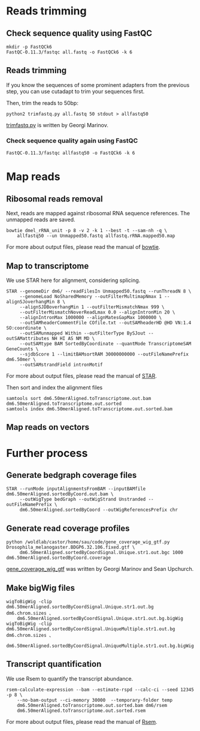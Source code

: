 # Reads trimming

## Check sequence quality using FastQC
```
mkdir -p FastQCk6
FastQC-0.11.3/fastqc all.fastq -o FastQCk6 -k 6
```

## Reads trimming
If you know the sequences of some prominent adapters from the previous step, you can use cutadapt to trim your sequences first.

Then, trim the reads to 50bp:

`python2 trimfastq.py all.fastq 50 stdout > allfastq50`

[trimfastq.py](https://github.com/brianpenghe/fastq-scripts/blob/master/trimfastq.py) is written by Georgi Marinov.

### Check sequence quality again using FastQC

`FastQC-0.11.3/fastqc allfastq50 -o FastQCk6 -k 6`

# Map reads
## Ribosomal reads removal
Next, reads are mapped against ribosomal RNA sequence references. The unmapped reads are saved.
```
bowtie dmel_rRNA_unit -p 8 -v 2 -k 1 --best -t --sam-nh -q \
    allfastq50 --un Unmapped50.fastq allfastq.rRNA.mapped50.map
```
For more about output files, please read the manual of [bowtie](http://bowtie-bio.sourceforge.net/manual.shtml).

## Map to transcriptome
We use STAR here for alignment, considering splicing.
```
STAR --genomeDir dm6/ --readFilesIn Unmapped50.fastq --runThreadN 8 \
     --genomeLoad NoSharedMemory --outFilterMultimapNmax 1 --alignSJoverhangMin 8 \
     --alignSJDBoverhangMin 1 --outFilterMismatchNmax 999 \
     --outFilterMismatchNoverReadLmax 0.0 --alignIntronMin 20 \
     --alignIntronMax 1000000 --alignMatesGapMax 1000000 \
     --outSAMheaderCommentFile COfile.txt --outSAMheaderHD @HD VN:1.4 SO:coordinate \
     --outSAMunmapped Within --outFilterType BySJout --outSAMattributes NH HI AS NM MD \
     --outSAMtype BAM SortedByCoordinate --quantMode TranscriptomeSAM GeneCounts \
     --sjdbScore 1 --limitBAMsortRAM 30000000000 --outFileNamePrefix dm6.50mer \
     --outSAMstrandField intronMotif
```
For more about output files, please read the manual of [STAR](https://github.com/alexdobin/STAR).

Then sort and index the alignment files
```
samtools sort dm6.50merAligned.toTranscriptome.out.bam dm6.50merAligned.toTranscriptome.out.sorted
samtools index dm6.50merAligned.toTranscriptome.out.sorted.bam
```
## Map reads on vectors


# Further process
## Generate bedgraph coverage files
```
STAR --runMode inputAlignmentsFromBAM --inputBAMfile dm6.50merAligned.sortedByCoord.out.bam \
     --outWigType bedGraph --outWigStrand Unstranded --outFileNamePrefix \
     dm6.50merAligned.sortedByCoord --outWigReferencesPrefix chr
```
## Generate read coverage profiles
```
python /woldlab/castor/home/sau/code/gene_coverage_wig_gtf.py Drosophila_melanogaster.BDGP6.32.106.fixed.gtf \
     dm6.50merAligned.sortedByCoordSignal.Unique.str1.out.bgc 1000 dm6.50merAligned.sortedByCoord.coverage
```
[gene_coverage_wig_gtf](https://github.com/brianpenghe/gtfgff-scripts/blob/master/gene_coverage_wig_gtf.py) was written by Georgi Marinov and Sean Upchurch.

## Make bigWig files

```
wigToBigWig -clip dm6.50merAligned.sortedByCoordSignal.Unique.str1.out.bg dm6.chrom.sizes 、
    dm6.50merAligned.sortedByCoordSignal.Unique.str1.out.bg.bigWig
wigToBigWig -clip dm6.50merAligned.sortedByCoordSignal.UniqueMultiple.str1.out.bg dm6.chrom.sizes 、
    dm6.50merAligned.sortedByCoordSignal.UniqueMultiple.str1.out.bg.bigWig
```

## Transcript quantification
We use Rsem to quantify the transcript abundance.
```
rsem-calculate-expression --bam --estimate-rspd --calc-ci --seed 12345 -p 8 \
    --no-bam-output --ci-memory 30000  --temporary-folder temp 
    dm6.50merAligned.toTranscriptome.out.sorted.bam dm6/rsem
    dm6.50merAligned.toTranscriptome.out.sorted.rsem
```
For more about output files, please read the manual of [Rsem](https://github.com/deweylab/RSEM).

